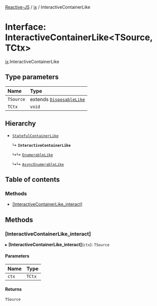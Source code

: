 [Reactive-JS](../README.md) / [ix](../modules/ix.md) / InteractiveContainerLike

# Interface: InteractiveContainerLike<TSource, TCtx\>

[ix](../modules/ix.md).InteractiveContainerLike

## Type parameters

| Name | Type |
| :------ | :------ |
| `TSource` | extends [`DisposableLike`](util.DisposableLike.md) |
| `TCtx` | `void` |

## Hierarchy

- [`StatefulContainerLike`](containers.StatefulContainerLike.md)

  ↳ **`InteractiveContainerLike`**

  ↳↳ [`EnumerableLike`](ix.EnumerableLike.md)

  ↳↳ [`AsyncEnumerableLike`](ix.AsyncEnumerableLike.md)

## Table of contents

### Methods

- [[InteractiveContainerLike\_interact]](ix.InteractiveContainerLike.md#[interactivecontainerlike_interact])

## Methods

### [InteractiveContainerLike\_interact]

▸ **[InteractiveContainerLike_interact]**(`ctx`): `TSource`

#### Parameters

| Name | Type |
| :------ | :------ |
| `ctx` | `TCtx` |

#### Returns

`TSource`
